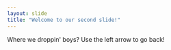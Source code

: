 ```yaml
---
layout: slide
title: "Welcome to our second slide!"
---
```

Where we droppin' boys?
Use the left arrow to go back!

